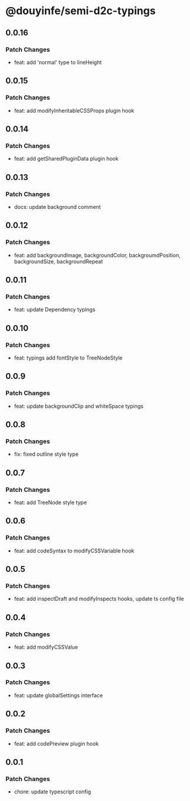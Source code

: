 # @douyinfe/semi-d2c-typings

## 0.0.16

### Patch Changes

- feat: add 'normal' type to lineHeight

## 0.0.15

### Patch Changes

- feat: add modifyInheritableCSSProps plugin hook

## 0.0.14

### Patch Changes

- feat: add getSharedPluginData plugin hook

## 0.0.13

### Patch Changes

- docs: update background comment

## 0.0.12

### Patch Changes

- feat: add backgroundImage, backgroundColor, backgroumdPosition, backgroundSize, backgroundRepeat

## 0.0.11

### Patch Changes

- feat: update Dependency typings

## 0.0.10

### Patch Changes

- feat: typings add fontStyle to TreeNodeStyle

## 0.0.9

### Patch Changes

- feat: update backgroundClip and whiteSpace typings

## 0.0.8

### Patch Changes

- fix: fixed outline style type

## 0.0.7

### Patch Changes

- feat: add TreeNode style type

## 0.0.6

### Patch Changes

- feat: add codeSyntax to modifyCSSVariable hook

## 0.0.5

### Patch Changes

- feat: add inspectDraft and modifyInspects hooks, update ts config file

## 0.0.4

### Patch Changes

- feat: add modifyCSSValue

## 0.0.3

### Patch Changes

- feat: update globalSettings interface

## 0.0.2

### Patch Changes

- feat: add codePreview plugin hook

## 0.0.1

### Patch Changes

- chore: update typescript config
